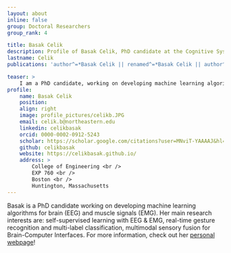 ```yaml
---
layout: about
inline: false
group: Doctoral Researchers
group_rank: 4

title: Basak Celik
description: Profile of Basak Celik, PhD candidate at the Cognitive Systems Lab
lastname: Celik
publications: 'author^=*Basak Celik || renamed^=*Basak Celik || author^=*Celik'

teaser: >
    I am a PhD candidate, working on developing machine learning algorithms for brain (EEG) and muscle signals (EMG). My main research interests are: self-supervised learning with EEG & EMG, real-time gesture recognition and multi-label classification, multimodal sensory fusion for Brain-Computer Interfaces. I also love playing guitar and piano!
profile:
    name: Basak Celik
    position:
    align: right
    image: profile_pictures/celikb.JPG
    email: celik.b@northeastern.edu
    linkedin: celikbasak
    orcid: 0000-0002-0912-5243
    scholar: https://scholar.google.com/citations?user=MNviT-YAAAAJ&hl=en
    github: celikbasak
    website: https://celikbasak.github.io/
    address: >
        College of Engineering <br />
        EXP 760 <br />
        Boston <br />
        Huntington, Massachusetts
---
```


Basak is a PhD candidate working on developing machine learning algorithms for brain (EEG) and muscle signals (EMG). Her main research interests are: self-supervised learning with EEG & EMG, real-time gesture recognition and multi-label classification, multimodal sensory fusion for Brain-Computer Interfaces.
For more information, check out her [personal webpage](https://celikbasak.github.io/)!